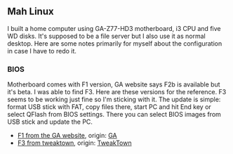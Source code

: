 ## Mah Linux

I built a home computer using GA-Z77-HD3 motherboard, i3 CPU and five WD disks. It's supposed to be a file server but I also use it as normal desktop. Here are some notes primarily for myself about the configuration in case I have to redo it.

### BIOS

Motherboard comes with F1 version, GA website says F2b is available but it's beta. I was able to find F3. Here are these versions for the reference. F3 seems to be working just fine so I'm sticking with it. The update is simple: format USB stick with FAT, copy files there, start PC and hit End key or select QFlash from BIOS settings. There you can select BIOS images from USB stick and update the PC.

* [F1 from the GA website](/files/Z77HD3.F1), origin: [GA](http://www.gigabyte.us/products/product-page.aspx?pid=4408#bios)
* [F3 from tweaktown](/files/Z77HD3.F3), origin: [TweakTown](https://forums.tweaktown.com/gigabyte/28441-gigabyte-beta-bios.html)
